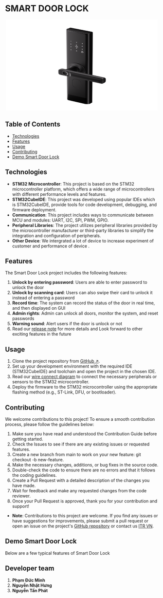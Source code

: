 # SMART DOOR LOCK
<p align="center">
  <img src="smart_door_lock.png" alt="smart_door_lock" width="500" height="300">
</p>

## Table of Contents
- [Technologies](#technologies)
- [Features](#features)
- [Usage](#usage)
- [Contributing](#contributing)
- [Demo Smart Door Lock](#demo-smart-door-lock)

## Technologies

* **STM32 Microcontroller**: This project is based on the STM32 microcontroller platform, which offers a wide range of microcontrollers with different performance levels and features.
*  **STM32CubeIDE**: This project was developed using popular IDEs which is STM32CubeIDE, provide tools for code development, debugging, and firmware deployment.
*  **Communication**: This project includes ways to communicate between MCU and modules: UART, I2C, SPI, PWM, GPIO.
*  **Peripheral Libraries**: The project utilizes peripheral libraries provided by the microcontroller manufacturer or third-party libraries to simplify the integration and configuration of peripherals.
*  **Other Device**: We intergrated a lot of device to increase experiment of customer and performance of device .

## Features

The Smart Door Lock project includes the following features:
1. **Unlock by entering password**: Users are able to enter password to unlock the door
2. **Unlock by scanning card**: Users can also swipe their card to unlock it instead of entering a password
3. **Record time**: The system can record the status of the door in real time, and then displayed on GUI
4. **Admin rights**: Admin can unlock all doors, monitor the system, and reset passwords
5. **Warning sound**: Alert users if the door is unlock or not
6. Read our [release note](./RELEASE_NOTE.md) for more details and Look forward to other exciting features in the future

## Usage

1. Clone the project repository from [GitHub ↗](https://github.com/vyluu-itr/06-2024-itr-intern-group-3/tree/main/final_project).
2. Set up your development environment with the required IDE (STM32CubeIDE) and toolchain and open the project in the chosen IDE.
3. Read our [wire connect diagram](./schematic.png) to connect the necessary peripherals or sensors to the STM32 microcontroller.
4. Deploy the firmware to the STM32 microcontroller using the appropriate flashing method (e.g., ST-Link, DFU, or bootloader).

## Contributing
We welcome contributions to this project! To ensure a smooth contribution process, please follow the guidelines below:

1. Make sure you have read and understood the Contribution Guide before getting started.
2. Check the Issues to see if there are any existing issues or requested features.
3. Create a new branch from main to work on your new feature: git checkout -b new-feature.
4. Make the necessary changes, additions, or bug fixes in the source code.
5. Double-check the code to ensure there are no errors and that it follows the coding guidelines.
6. Create a Pull Request with a detailed description of the changes you have made.
7. Wait for feedback and make any requested changes from the code reviewer.
8. Once your Pull Request is approved, thank you for your contribution and support!
* **Note**: Contributions to this project are welcome. If you find any issues or have suggestions for improvements, please submit a pull request or open an issue on the project's [GitHub repository](https://github.com/vyluu-itr/06-2024-itr-intern-group-3/tree/main/final_project) or contact us [ITR VN](https://itrvn.com/).

## Demo Smart Door Lock 
Below are a few typical features of Smart Door Lock 

## Developer team
1. **Phạm Đức Minh**
2. **Nguyễn Nhật Hưng**
3. **Nguyễn Tấn Phát**
